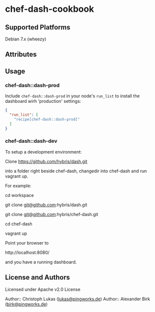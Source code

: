 # chef-dash-cookbook

## Supported Platforms

Debian 7.x (wheezy)

## Attributes

## Usage

### chef-dash::dash-prod

Include `chef-dash::dash-prod` in your node's `run_list` to install the dashboard wirh 'production' settings:

```json
{
  "run_list": [
    "recipe[chef-dash::dash-prod]"
  ]
}
```

### chef-dash::dash-dev

To setup a development environment:

Clone https://github.com/hybris/dash.git

into a folder right beside chef-dash, changedir into chef-dash and run vagrant up.

For example:

cd workspace

git clone git@github.com:hybris/dash.git

git clone git@github.com:hybris/chef-dash.git

cd chef-dash

vagrant up

Point your browser to

http://localhost:8080/

and you have a running dashboard.



## License and Authors
Licensed under
Apache v2.0 License

Author:: Christoph Lukas (<lukas@pingworks.de>)
Author:: Alexander Birk (<birk@pingworks.de>)

